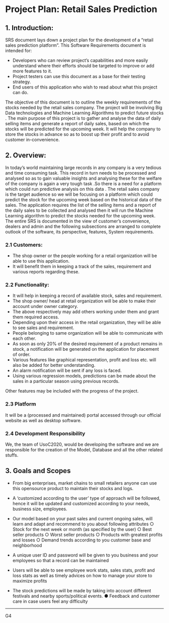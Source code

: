 # Project Plan: Retail Sales Prediction

## 1. Introduction:

SRS document lays down a project plan for the development of a “retail sales prediction platform”.
This Software Requirements document is intended for: 

- Developers who can review project’s capabilities and more easily understand where their efforts should be targeted to improve or add more features to it.
- Project testers can use this document as a base for their testing strategy. 
- End users of this application who wish to read about what this project can do.

The objective of this document is to outline the weekly requirements of the stocks needed by the retail sales company. The project will be involving Big Data technologies and  Machine Learning Algorithms to predict future stocks . The main purpose of this project is to gather and analyse the data of daily selling items and generate a report of daily sales, based on which the stocks will be  predicted for the upcoming week. It will help the company to store the stocks in advance so as to boost up their profit and to avoid customer in-convenience.

## 2. Overview:

In today’s world maintaining large records in any company is a very tedious and time consuming task. 
This record in turn needs to be processed and analysed so as to gain valuable insights and analysing these for the welfare of the company is again a very tough task .So there is a need for a platform which could run predictive analysis on this data . The retail sales company is the target audience so we will be focusing on a platform which could predict the stock for the upcoming week based on the historical data of the sales. The application requires the list of the selling items and a report of the daily sales to be collected and analysed then it will run the Machine Learning algorithm to predict the stocks needed for the upcoming week. The entire SRS is documented in the view of customer’s convenience, dealers and admin and the following subsections are arranged to complete outlook of the software, its perspective, features, System requirements.

### 2.1 Customers:

- The shop owner or the people working for a retail organization will be able to use this application.
- It will benefit them in keeping a track of the sales, requirement and various reports regarding these.

### 2.2 Functionality:

- It will help in keeping a record of available stock, sales and requirement.
- The shop owner/ head at retail organization will be able to make their account under owner category.
- The above respectively may add others working under them and grant them required access.
- Depending upon their access in the retail organization, they will be able to see sales and requirement.
- People belonging to same organization will be able to communicate with each other.
- As soon as only 20% of the desired requirement of a product remains in stock, a notification will be generated on the application for placement of order.
- Various features like graphical representation, profit and loss etc. will also be added for better understanding.
- An alarm notification will be sent if any loss is faced.
- Using various regression models, predictions can be made about the sales in a particular season using previous records.

Other features may be included with the progress of the project.

### 2.3 Platform

It will be a (processed and maintained) portal accessed through our official website as well as desktop software.  

### 2.4 Development Responsibility

We, the team of UsoC2020, would be developing the software and we are responsible for the creation of the Model, Database and all the other related stuffs.

## 3. Goals and Scopes

  -	From big enterprises, market chains to small retailers anyone can use this opensource product to maintain their stocks and logs.
  -	A ‘customized according to the user’ type of approach will be followed, hence it will be updated and customized according to your     needs, business size, employees.
  -	Our model based on your past sales and current ongoing sales, will learn and adapt and recommend to you about following attributes 
    ○	Stock for the next week or month (as specified by the user)
    ○	Best seller products
    ○	Worst seller products
    ○	Products with greatest profits and losses
    ○	Demand trends according to you customer base and neighborhood
  
  -	 A unique user ID and password will be given to you business and your employees so that a record can be maintained 
  -	Users will be able to see employee work stats, sales stats, profit and loss stats as well as timely advices on how to manage your     store to maximize profits
  -	The stock predictions will be made by taking into account different festivals and nearby sports/political events.
  ●	Feedback and customer care in case users feel any difficulty   

--------------------------------------------------------------------------
G4

